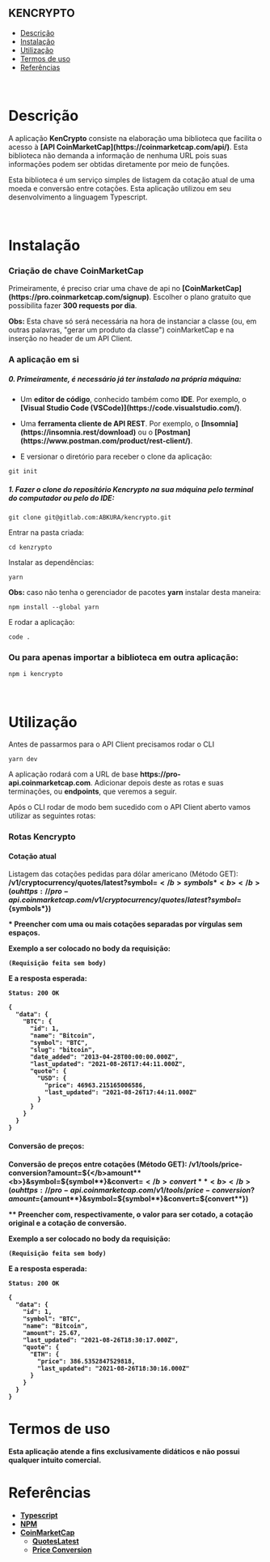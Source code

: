 ## KENCRYPTO

- [Descrição](#descrição)
- [Instalação](#instalação)
- [Utilização](#utilização)
- [Termos de uso](#termos-de-uso)
- [Referências](#referências)

<br>

# Descrição

<p>A aplicação <b>KenCrypto</b> consiste na elaboração uma biblioteca que facilita o acesso à <b>[API CoinMarketCap](https://coinmarketcap.com/api/)</b>. Esta biblioteca não demanda a informação de nenhuma URL pois suas informações podem ser obtidas diretamente por meio de funções.</p>

<p>Esta biblioteca é um serviço simples de listagem da cotação atual de uma moeda e conversão entre cotações. Esta aplicação utilizou em seu desenvolvimento a linguagem Typescript.</p>

<br>

# Instalação

<h3>Criação de chave CoinMarketCap</h3>

<p>Primeiramente, é preciso criar uma chave de api no <b>[CoinMarketCap](https://pro.coinmarketcap.com/signup)</b>. Escolher o plano gratuito que possibilita fazer <b>300 requests por dia</b>.</p>

<p><b>Obs:</b> Esta chave só será necessária na hora de instanciar a classe (ou, em outras palavras, "gerar um produto da classe") coinMarketCap e na inserção no header de um API Client.</p>

<h3>A aplicação em si</h3>

<h5>0. Primeiramente, é necessário já ter instalado na própria máquina:</h5>

- <p> Um <b>editor de código</b>, conhecido também como <b>IDE</b>. Por exemplo, o <b>[Visual Studio Code (VSCode)](https://code.visualstudio.com/)</b>.</p>

- <p> Uma <b>ferramenta cliente de API REST</b>. Por exemplo, o <b>[Insomnia](https://insomnia.rest/download)</b> ou o <b>[Postman](https://www.postman.com/product/rest-client/)</b>.</p>

- <p> E versionar o diretório para receber o clone da aplicação:</p>

```
git init
```

<h5>1. Fazer o clone do reposítório Kencrypto na sua máquina pelo terminal do computador ou pelo do IDE:</h5>

```
git clone git@gitlab.com:ABKURA/kencrypto.git
```

<p>Entrar na pasta criada:</p>

```
cd kenzrypto
```

<p>Instalar as dependências:</p>

```
yarn
```

<p><b>Obs:</b> caso não tenha o gerenciador de pacotes <b>yarn</b> instalar desta maneira:</p>

```
npm install --global yarn
```

<p>E rodar a aplicação:</p>

```
code .
```

<h3>Ou para apenas importar a biblioteca em outra aplicação:</h3>

```
npm i kencrypto
```

<br>

# Utilização

<p>Antes de passarmos para o API Client precisamos rodar o CLI</p>

```
yarn dev
```

<p>A aplicação rodará com a URL de base <b>https://pro-api.coinmarketcap.com</b>. Adicionar depois deste as rotas e suas terminações, ou <b>endpoints</b>, que veremos a seguir.</p>

<p>Após o CLI rodar de modo bem sucedido com o API Client aberto vamos utilizar as seguintes rotas:</p>

<h3>Rotas Kencrypto</h3>

<h4>Cotação atual</h4>

Listagem das cotações pedidas para dólar americano (Método GET): <b>/v1/cryptocurrency/quotes/latest?symbol=${</b>symbols*<b>}</b> (ou https://pro-api.coinmarketcap.com/v1/cryptocurrency/quotes/latest?symbol=${symbols\*})

\* Preencher com uma ou mais cotações separadas por vírgulas sem espaços.

Exemplo a ser colocado no body da requisição:

```
(Requisição feita sem body)
```

E a resposta esperada:

```
Status: 200 OK
```

```
{
  "data": {
    "BTC": {
      "id": 1,
      "name": "Bitcoin",
      "symbol": "BTC",
      "slug": "bitcoin",
      "date_added": "2013-04-28T00:00:00.000Z",
      "last_updated": "2021-08-26T17:44:11.000Z",
      "quote": {
        "USD": {
          "price": 46963.215165006586,
          "last_updated": "2021-08-26T17:44:11.000Z"
        }
      }
    }
  }
}
```

<h4>Conversão de preços:</h4>

Conversão de preços entre cotações (Método GET): <b>/v1/tools/price-conversion?amount=${</b>amount**<b>}&symbol=${</b>symbol**<b>}&convert=${</b>convert**<b>}</b> (ou https://pro-api.coinmarketcap.com/v1/tools/price-conversion?amount=${amount**}&symbol=${symbol**}&convert=${convert**})

\*\* Preencher com, respectivamente, o valor para ser cotado, a cotação original e a cotação de conversão.

Exemplo a ser colocado no body da requisição:

```
(Requisição feita sem body)
```

E a resposta esperada:

```
Status: 200 OK
```

```
{
  "data": {
    "id": 1,
    "symbol": "BTC",
    "name": "Bitcoin",
    "amount": 25.67,
    "last_updated": "2021-08-26T18:30:17.000Z",
    "quote": {
      "ETH": {
        "price": 386.5352847529818,
        "last_updated": "2021-08-26T18:30:16.000Z"
      }
    }
  }
}
```

# Termos de uso

<p>Esta aplicação atende a fins exclusivamente didáticos e não possui qualquer intuito comercial.</p>

# Referências

- [Typescript](https://www.typescriptlang.org/)
- [NPM](https://www.npmjs.com/)
- [CoinMarketCap](https://coinmarketcap.com/api/)
  - [QuotesLatest](https://coinmarketcap.com/api/documentation/v1/#operation/getV1CryptocurrencyQuotesLatest)
  - [Price Conversion](https://coinmarketcap.com/api/documentation/v1/#operation/getV1ToolsPriceconversion)
